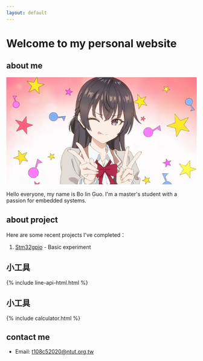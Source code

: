 ```yaml
---
layout: default
---
```

# Welcome to my personal website

## about me
![頭貼](assets\images\a.jpg)

Hello everyone, my name is Bo lin Guo. I'm a master's student with a passion for embedded systems.

## about project

Here are some recent projects I've completed：

1. [Stm32gpio](https://medium.com/%E9%96%B1%E7%9B%8A%E5%A6%82%E7%BE%8E/stm32-04-gpio-input-6ff2d6478aa) - Basic experiment
## 小工具
{% include line-api-html.html %}
## 小工具

{% include calculator.html %}
## contact me
- Email: t108c52020@ntut.org.tw

